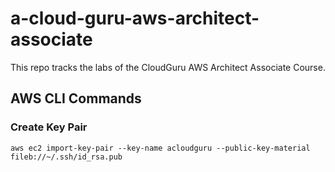# a-cloud-guru-aws-architect-associate
This repo tracks the labs of the CloudGuru AWS Architect Associate Course.
## AWS CLI Commands

### Create Key Pair
```
aws ec2 import-key-pair --key-name acloudguru --public-key-material fileb://~/.ssh/id_rsa.pub
```